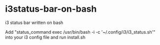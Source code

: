 # i3status-bar-on-bash
i3 status bar written on bash

Add "status_command exec /usr/bin/bash -i -c '~/.config/i3/i3_status.sh'" into your i3 config file  and  run install.sh

